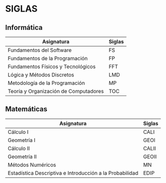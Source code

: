 # SIGLAS
## Informática
Asignatura | Siglas
---|---
Fundamentos del Software | FS
Fundamentos de la Programación | FP
Fundamentos Físicos y Tecnológicos | FFT
Lógica y Métodos Discretos | LMD
Metodología de la Programación | MP
Teoría y Organización de Computadores | TOC

## Matemáticas
Asignatura | Siglas
---|---
Cálculo I | CALI
Geometría I | GEOI
Cálculo II | CALII
Geometría II | GEOII
Métodos Numéricos | MN
Estadística Descriptiva e Introducción a la Probabilidad | EDIP
